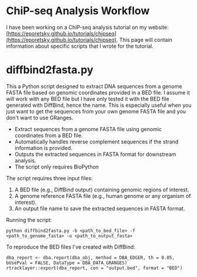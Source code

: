 # ChiP-seq Analysis Workflow

I have been working on a ChIP-seq analysis tutorial on my website: [https://eporetsky.github.io/tutorials/chipseq](https://eporetsky.github.io/tutorials/chipseq). This page will contain information about specific scripts that I wrote for the tutorial. 

# diffbind2fasta.py

This a Python script designed to extract DNA sequences from a genome FASTA file based on genomic coordinates provided in a BED file. I assume it will work with any BED file but I have only tested it with the BED file generated with DiffBind, hence the name. This is especially useful when you just want to get the sequences from your own genome FASTA file and you don't want to use GRanges.

- Extract sequences from a genome FASTA file using genomic coordinates from a BED file.
- Automatically handles reverse complement sequences if the strand information is provided.
- Outputs the extracted sequences in FASTA format for downstream analysis.
- The script only requires BioPython

The script requires three input files:
1. A BED file (e.g., DiffBind output) containing genomic regions of interest.
2. A genome reference FASTA file (e.g., human genome or any organism of interest).
3. An output file name to save the extracted sequences in FASTA format.

Running the script:

```
python diffbind2fasta.py -b <path_to_bed_file> -f <path_to_genome_fasta> -o <path_to_output_fasta>
```

To reproduce the BED files I've created with DiffBind:

```
dba_report <- dba.report(dba_obj, method = DBA_EDGER, th = 0.05, bUsePval = FALSE, DataType = DBA_DATA_GRANGES)  
rtracklayer::export(dba_report, con = "output.bed", format = "BED")
```